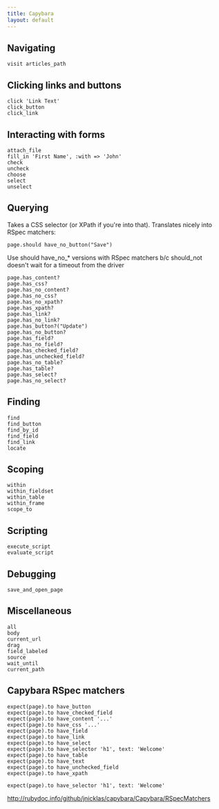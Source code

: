 ```yaml
---
title: Capybara
layout: default
---
```


## Navigating

    visit articles_path

## Clicking links and buttons

    click 'Link Text'
    click_button
    click_link

## Interacting with forms

    attach_file
    fill_in 'First Name', :with => 'John'
    check
    uncheck
    choose
    select
    unselect

## Querying

Takes a CSS selector (or XPath if you're into that).
Translates nicely into RSpec matchers:

    page.should have_no_button("Save")

Use should have_no_* versions with RSpec matchers b/c
should_not doesn't wait for a timeout from the driver

    page.has_content?
    page.has_css?
    page.has_no_content?
    page.has_no_css?
    page.has_no_xpath?
    page.has_xpath?
    page.has_link?
    page.has_no_link?
    page.has_button?("Update")
    page.has_no_button?
    page.has_field?
    page.has_no_field?
    page.has_checked_field?
    page.has_unchecked_field?
    page.has_no_table?
    page.has_table?
    page.has_select?
    page.has_no_select?

## Finding

    find
    find_button
    find_by_id
    find_field
    find_link
    locate

## Scoping

    within
    within_fieldset
    within_table
    within_frame
    scope_to

## Scripting

    execute_script
    evaluate_script

## Debugging

    save_and_open_page

## Miscellaneous

    all
    body
    current_url
    drag
    field_labeled
    source
    wait_until
    current_path

## Capybara RSpec matchers

    expect(page).to have_button
    expect(page).to have_checked_field
    expect(page).to have_content '...'
    expect(page).to have_css '...'
    expect(page).to have_field
    expect(page).to have_link
    expect(page).to have_select
    expect(page).to have_selector 'h1', text: 'Welcome'
    expect(page).to have_table
    expect(page).to have_text
    expect(page).to have_unchecked_field
    expect(page).to have_xpath

    expect(page).to have_selector 'h1', text: 'Welcome'

http://rubydoc.info/github/jnicklas/capybara/Capybara/RSpecMatchers
